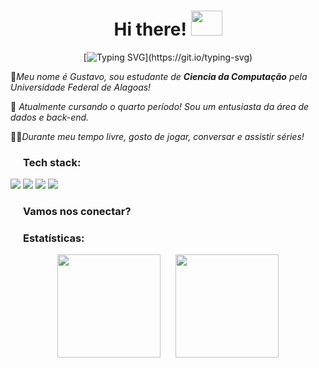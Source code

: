 <h1 align="center"> Hi there! <img src="https://media.giphy.com/media/kwHJyJkrAoAIE/giphy.gif?cid=ecf05e47qigsgluf60vqxr1vuezc5kk6tkks02l55ac3fv2f&ep=v1_stickers_related&rid=giphy.gif&ct=s" style="width:50px;height:40px"/> </h1>
<div align="center">
  
[![Typing SVG](https://readme-typing-svg.herokuapp.com?font=Fira+Code&duration=4000&pause=1000&color=00000F&width=435&lines=Hi!+My+name's+Gustavo...;But+you+can+call+me+Gus!;I'm+a+fan+of+data+Science...;And+Back-end%2C+of+course!)](https://git.io/typing-svg)

</div>
<p>👾<em>Meu nome é Gustavo, sou estudante de <b>Ciencia da Computação</b> pela Universidade Federal de Alagoas!</em></p>
<p>👀<em> Atualmente cursando o quarto período! Sou um entusiasta da área de dados e back-end.</em></p>
<p>😶‍🌫️<em>Durante meu tempo livre, gosto de jogar, conversar e assistir séries!</em></p>

<h3><img src="https://media1.giphy.com/media/v1.Y2lkPTc5MGI3NjExdzZkZ3poYmo1aWs5MWZqMzZjZmNicGI2MDdvZzNpYzM4YW5ka2FkMSZlcD12MV9pbnRlcm5hbF9naWZfYnlfaWQmY3Q9cw/6KirhLJyR7oMcwgJQk/giphy.gif" style="width:20px;height:0px"/>Tech stack:</h3>

 <img src="https://img.shields.io/badge/python-3670A0?style=for-the-badge&logo=python&logoColor=ffdd54"> <img src="https://img.shields.io/badge/Git-F05032?style=for-the-badge&logo=git&logoColor=white"> <img src="https://img.shields.io/badge/GitHub-181717?style=for-the-badge&logo=github&logoColor=white"> <img src="https://img.shields.io/badge/VS_Code-007ACC?style=for-the-badge&logo=visual-studio-code&logoColor=white">

 <h3>
  <img src="https://media1.giphy.com/media/v1.Y2lkPTc5MGI3NjExdzZkZ3poYmo1aWs5MWZqMzZjZmNicGI2MDdvZzNpYzM4YW5ka2FkMSZlcD12MV9pbnRlcm5hbF9naWZfYnlfaWQmY3Q9cw/6KirhLJyR7oMcwgJQk/giphy.gif" style="width:20px;height:0px"/>Vamos nos conectar?
</h3>
 <h3><img src="https://media1.giphy.com/media/v1.Y2lkPTc5MGI3NjExdzZkZ3poYmo1aWs5MWZqMzZjZmNicGI2MDdvZzNpYzM4YW5ka2FkMSZlcD12MV9pbnRlcm5hbF9naWZfYnlfaWQmY3Q9cw/6KirhLJyR7oMcwgJQk/giphy.gif" style="width:20px;height:0px"/>Estatísticas:</h3>
<div align="center">
  <img height="165em" src="https://github-readme-stats.vercel.app/api?username=gustavopc012&show_icons=true&theme=graywhite&locale=pt-br&hide_border=false" style="margin-right: 20px;"/>
  <img height="165em" src="https://github-readme-stats.vercel.app/api/top-langs/?username=gustavopc012&layout=compact&theme=graywhite&hide_border=false&langs_count=4"/>
</div>


